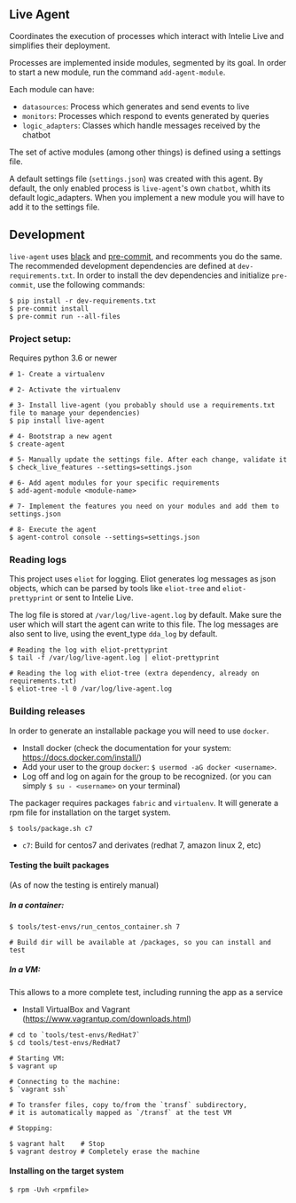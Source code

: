 Live Agent
----------

Coordinates the execution of processes which interact with Intelie Live and simplifies their deployment.

Processes are implemented inside modules, segmented by its goal. In order to start a new module, run the command `add-agent-module`.

Each module can have:
- `datasources`: Process which generates and send events to live
- `monitors`: Processes which respond to events generated by queries
- `logic_adapters`: Classes which handle messages received by the chatbot

The set of active modules (among other things) is defined using a settings file.

A default settings file (`settings.json`) was created with this agent. By default, the only enabled process is `live-agent`'s own `chatbot`, whith its default logic_adapters.
When you implement a new module you will have to add it to the settings file.


## Development

`live-agent` uses [black](https://github.com/psf/black) and [pre-commit](https://pre-commit.com/), and recomments you do the same. The recommended development dependencies are defined at `dev-requirements.txt`.
In order to install the dev dependencies and initialize `pre-commit`, use the following commands:

```shell
$ pip install -r dev-requirements.txt
$ pre-commit install
$ pre-commit run --all-files
```

### Project setup:

Requires python 3.6 or newer

```shell
# 1- Create a virtualenv

# 2- Activate the virtualenv

# 3- Install live-agent (you probably should use a requirements.txt file to manage your dependencies)
$ pip install live-agent

# 4- Bootstrap a new agent
$ create-agent

# 5- Manually update the settings file. After each change, validate it
$ check_live_features --settings=settings.json

# 6- Add agent modules for your specific requirements
$ add-agent-module <module-name>

# 7- Implement the features you need on your modules and add them to settings.json

# 8- Execute the agent
$ agent-control console --settings=settings.json
```

### Reading logs

This project uses `eliot` for logging. Eliot generates log messages as json objects,
which can be parsed by tools like `eliot-tree` and `eliot-prettyprint` or sent to Intelie Live.

The log file is stored at `/var/log/live-agent.log` by default. Make sure the user which will start the agent can write to this file.
The log messages are also sent to live, using the event_type `dda_log` by default.

```shell
# Reading the log with eliot-prettyprint
$ tail -f /var/log/live-agent.log | eliot-prettyprint

# Reading the log with eliot-tree (extra dependency, already on requirements.txt)
$ eliot-tree -l 0 /var/log/live-agent.log
```

### Building releases

In order to generate an installable package you will need to use `docker`.

- Install docker (check the documentation for your system: <https://docs.docker.com/install/>)
- Add your user to the group `docker`: `$ usermod -aG docker <username>`.
- Log off and log on again for the group to be recognized. (or you can simply `$ su - <username>` on your terminal)

The packager requires packages `fabric` and `virtualenv`. It will generate a rpm file for installation on the target system.

```shell
$ tools/package.sh c7
```

- `c7`: Build for centos7 and derivates (redhat 7, amazon linux 2, etc)


#### Testing the built packages

(As of now the testing is entirely manual)

##### In a container:

```shell
$ tools/test-envs/run_centos_container.sh 7

# Build dir will be available at /packages, so you can install and test
```

##### In a VM:

This allows to a more complete test, including running the app as a service

- Install VirtualBox and Vagrant (https://www.vagrantup.com/downloads.html)

```shell
# cd to `tools/test-envs/RedHat7`
$ cd tools/test-envs/RedHat7

# Starting VM:
$ vagrant up

# Connecting to the machine:
$ `vagrant ssh`

# To transfer files, copy to/from the `transf` subdirectory,
# it is automatically mapped as `/transf` at the test VM

# Stopping:

$ vagrant halt    # Stop
$ vagrant destroy # Completely erase the machine
```


#### Installing on the target system

```shell
$ rpm -Uvh <rpmfile>
```
